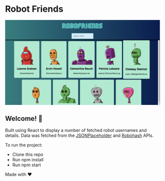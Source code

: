 #  Robot Friends

![Screenshot](./screenshot.png)

## Welcome! 👋

Built using React to display a number of fetched robot usernames and details. Data was fetched from the [JSONPlaceholder](https://jsonplaceholder.typicode.com/users) and [Robohash](https://robohash.org) APIs. 

To run the project:

- Clone this repo
- Run npm install
- Run npm start


Made with ❤
